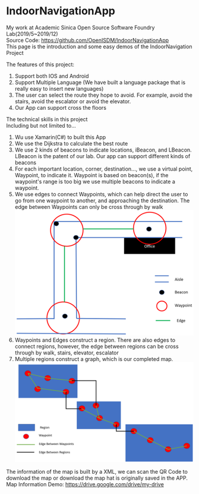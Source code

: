 # IndoorNavigationApp
My work at Academic Sinica Open Source Software Foundry Lab(2019/5~2019/12)  
Source Code: https://github.com/OpenISDM/IndoorNavigationApp  
This page is the introduction and some easy demos of the IndoorNavigation Project  

The features of this project:  
1. Support both IOS and Android  
2. Support Multiple Language (We have built a language package that is really easy to insert new languages)  
3. The user can select the route they hope to avoid. For example, avoid the stairs, avoid the escalator or avoid the elevator.  
4. Our App can support cross the floors  

The technical skills in this project  
Including but not limited to...  
1. Wu use Xamarin(C#) to built this App  
2. We use the Dijkstra to calculate the best route  
3. We use 2 kinds of beacons to indicate locations, iBeacon, and LBeacon. LBeacon is the patent of our lab. Our app can support different kinds of beacons  
4. For each important location, corner, destination..., we use a virtual point, Waypoint, to indicate it. Waypoint is based on beacon(s), if the waypoint's range is too big we use multiple beacons to indicate a waypoint.  
5. We use edges to connect Waypoints, which can help direct the user to go from one waypoint to another, and approaching the destination. The edge between Waypoints can only be cross through by walk  
![image](https://github.com/ericleee0119/IndoorNavigationApp/blob/main/image/Beacon_Waypoint_Edge_Indicate.PNG)
6. Waypoints and Edges construct a region. There are also edges to connect regions, however, the edge between regions can be cross through by walk, stairs, elevator, escalator  
7. Multiple regions construct a graph, which is our completed map.  
![image](https://github.com/ericleee0119/IndoorNavigationApp/blob/main/image/Region_Waypoint_Edge_Indicate.PNG)

The information of the map is built by a XML, we can scan the QR Code to download the map or download the map hat is originally saved in the APP.
Map Information Demo: https://drive.google.com/drive/my-drive
